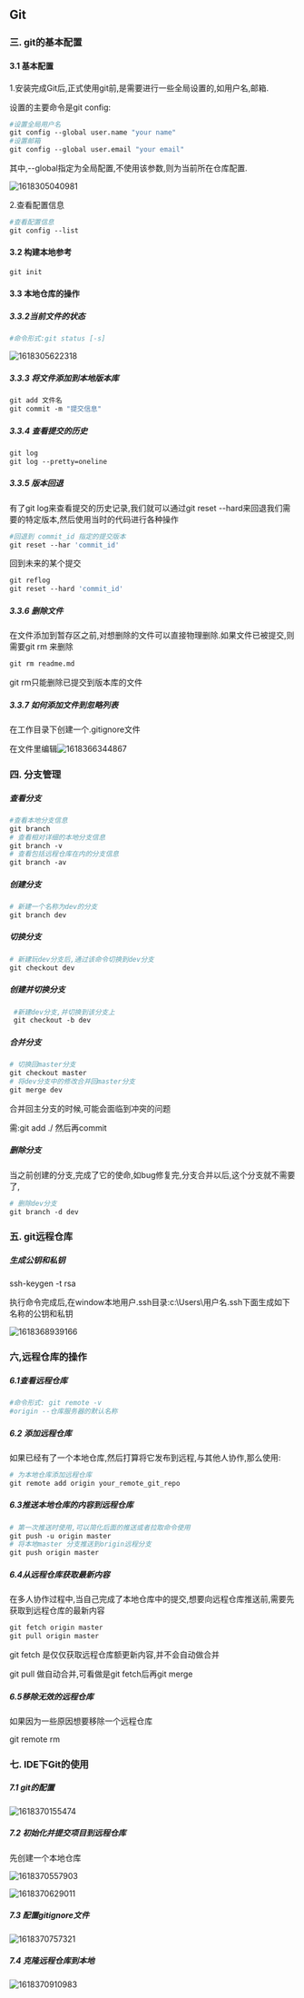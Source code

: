 ## Git

### 三.  git的基本配置

#### 3.1 基本配置

1.安装完成Git后,正式使用git前,是需要进行一些全局设置的,如用户名,邮箱.

设置的主要命令是git config:

```makefile
#设置全局用户名
git config --global user.name "your name"
#设置邮箱
git config --global user.email "your email"
```

其中,--global指定为全局配置,不使用该参数,则为当前所在仓库配置.

![1618305040981](git的基本命令.assets/1618305040981.png)



2.查看配置信息

```makefile
#查看配置信息
git config --list
```

#### 3.2 构建本地参考

```makefile
git init
```

#### 3.3 本地仓库的操作

##### 3.3.2当前文件的状态

```makefile
#命令形式:git status [-s]
```

![1618305622318](git的基本命令.assets/1618305622318.png)

##### 3.3.3 将文件添加到本地版本库

```makefile
git add 文件名
git commit -m "提交信息"
```

##### 3.3.4 查看提交的历史

```makefile
git log
git log --pretty=oneline
```

##### 3.3.5 版本回退

有了git log来查看提交的历史记录,我们就可以通过git reset --hard来回退我们需要的特定版本,然后使用当时的代码进行各种操作

```makefile
#回退到 commit_id 指定的提交版本
git reset --har 'commit_id'
```

回到未来的某个提交

```makefile
git reflog
git reset --hard 'commit_id'
```

##### 3.3.6 删除文件

在文件添加到暂存区之前,对想删除的文件可以直接物理删除.如果文件已被提交,则需要git rm 来删除

```makefile
git rm readme.md
```

git rm只能删除已提交到版本库的文件

##### 3.3.7 如何添加文件到忽略列表

在工作目录下创建一个.gitignore文件

在文件里编辑![1618366344867](git的基本命令.assets/1618366344867.png)

###  四. 分支管理

##### 查看分支

```makefile
#查看本地分支信息
git branch
# 查看相对详细的本地分支信息
git branch -v
# 查看包括远程仓库在内的分支信息
git branch -av
```

##### 创建分支

```makefile
# 新建一个名称为dev的分支
git branch dev
```

##### 切换分支

```makefile
# 新建玩dev分支后,通过该命令切换到dev分支
git checkout dev
```

##### 创建并切换分支

```makefile
 #新建dev分支,并切换到该分支上
 git checkout -b dev
```

##### 合并分支

```makefile
# 切换回master分支
git checkout master
# 将dev分支中的修改合并回master分支
git merge dev
```

合并回主分支的时候,可能会面临到冲突的问题

需:git add ./ 然后再commit

##### 删除分支

当之前创建的分支,完成了它的使命,如bug修复完,分支合并以后,这个分支就不需要了,

```makefile
# 删除dev分支
git branch -d dev
```

### 五. git远程仓库

##### 生成公钥和私钥

ssh-keygen -t rsa

执行命令完成后,在window本地用户.ssh目录:c:\Users\用户名.ssh下面生成如下名称的公钥和私钥

![1618368939166](git的基本命令.assets/1618368939166.png)

### 六,远程仓库的操作

##### 6.1查看远程仓库

```makefile
#命令形式: git remote -v
#origin --仓库服务器的默认名称
```

##### 6.2 添加远程仓库

如果已经有了一个本地仓库,然后打算将它发布到远程,与其他人协作,那么使用:

```makefile
# 为本地仓库添加远程仓库
git remote add origin your_remote_git_repo
```

##### 6.3推送本地仓库的内容到远程仓库

```makefile
# 第一次推送时使用,可以简化后面的推送或者拉取命令使用
git push -u origin master
# 将本地master 分支推送到origin远程分支
git push origin master
```

##### 6.4从远程仓库获取最新内容

在多人协作过程中,当自己完成了本地仓库中的提交,想要向远程仓库推送前,需要先获取到远程仓库的最新内容

```makefile
git fetch origin master
git pull origin master
```

git fetch 是仅仅获取远程仓库额更新内容,并不会自动做合并

git pull 做自动合并,可看做是git fetch后再git merge

##### 6.5移除无效的远程仓库

如果因为一些原因想要移除一个远程仓库

git remote rm <shortname>

### 七. IDE下Git的使用

##### 7.1 git的配置

![1618370155474](git的基本命令.assets/1618370155474.png)

##### 7.2 初始化并提交项目到远程仓库

先创建一个本地仓库

![1618370557903](git的基本命令.assets/1618370557903.png)

![1618370629011](git的基本命令.assets/1618370629011.png)

##### 7.3 配置gitignore文件

![1618370757321](git的基本命令.assets/1618370757321.png)

##### 7.4 克隆远程仓库到本地

![1618370910983](git的基本命令.assets/1618370910983.png)

